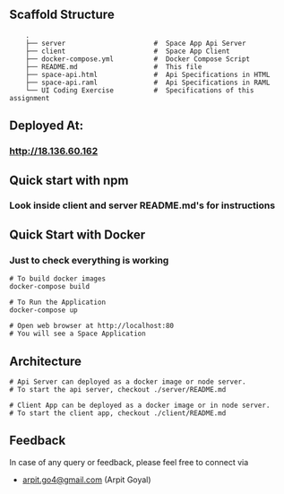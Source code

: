 
## Scaffold Structure 

```
	.
	├── server                	    #  Space App Api Server
	├── client               	    #  Space App Client
	├── docker-compose.yml          #  Docker Compose Script
	├── README.md                   #  This file
	├── space-api.html              #  Api Specifications in HTML
	├── space-api.raml              #  Api Specifications in RAML
    └── UI Coding Exercise          #  Specifications of this assignment
```

## Deployed At:
### http://18.136.60.162


## Quick start with npm
### Look inside client and server README.md's for instructions

## Quick Start with Docker
### Just to check everything is working
```
# To build docker images
docker-compose build

# To Run the Application
docker-compose up

# Open web browser at http://localhost:80
# You will see a Space Application
```

## Architecture
```
# Api Server can deployed as a docker image or node server.
# To start the api server, checkout ./server/README.md

# Client App can be deployed as a docker image or in node server.
# To start the client app, checkout ./client/README.md
```

## Feedback
In case of any query or feedback, please feel free to connect via
* arpit.go4@gmail.com (Arpit Goyal)
